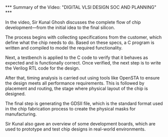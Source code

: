 *** Summary of the Video: "DIGITAL VLSI DESIGN SOC AND PLANNING" ***

In the video, Sir Kunal Ghosh discusses the complete flow of chip development—from the initial idea to the final silicon.

The process begins with collecting specifications from the customer, which define what the chip needs to do. Based on these specs, a C program is written and compiled to model the required functionality.

Next, a testbench is applied to the C code to verify that it behaves as expected and is functionally correct. Once verified, the next step is to write the Verilog RTL code for the design.

After that, timing analysis is carried out using tools like OpenSTA to ensure the design meets all performance requirements. This is followed by placement and routing, the stage where physical layout of the chip is designed.

The final step is generating the GDSII file, which is the standard format used in the chip fabrication process to create the physical masks for manufacturing.

Sir Kunal also gave an overview of some development boards, which are used to prototype and test chip designs in real-world environments.
